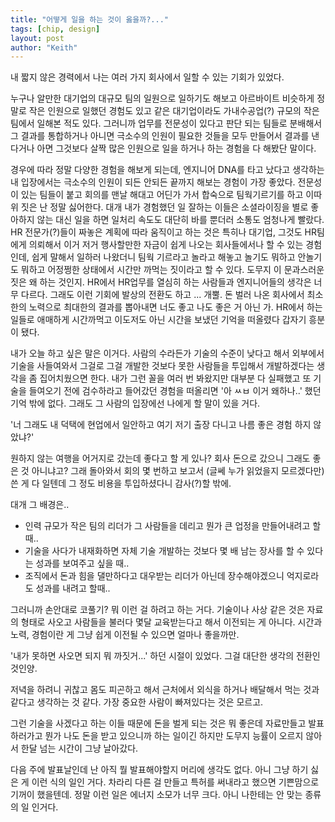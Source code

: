 ```yaml
---
title: "어떻게 일을 하는 것이 옳을까?..."
tags: [chip, design]
layout: post
author: "Keith"
---
```


내 짧지 않은 경력에서 나는 여러 가지 회사에서 일할 수 있는 기회가 있었다. 

누구나 알만한 대기업의 대규모 팀의 일원으로 일하기도 해보고 아르바이트 비슷하게 정말로 작은 인원으로 일했던 경험도 있고 같은 대기업이라도 가내수공업(?) 규모의 작은 팀에서 일해본 적도 있다.
그러니까 업무를 전문성이 있다고 판단 되는 팀들로 분배해서 그 결과를 통합하거나 아니면 극소수의 인원이 필요한 것들을 모두 만들어서 결과를 낸다거나 아면 그것보다 살짝 많은 인원으로 일을 하거나 하는 경험을 다 해봤단 말이다. 

경우에 따라 정말 다양한 경험을 해보게 되는데, 엔지니어 DNA를 타고 났다고 생각하는 내 입장에서는 극소수의 인원이 되든 안되든 끝까지 해보는 경험이 가장 좋았다. 전문성이 있는 팀들이 붙고 회의를 맨날 해대고 어딘가 가서 합숙으로 팀웍기르기를 하고 이따위 짓은 난 정말 싫어한다. 대개 내가 경험했던 일 잘하는 이들은 소셜라이징을 별로 좋아하지 않는 대신 일을 하면 일처리 속도도 대단히 바를 뿐더러 소통도 엄청나게 빨랐다. HR 전문가(?)들이 짜놓은 계획에 따라 움직이고 하는 것은 특히나 대기업, 그것도 HR팀에게 의뢰해서 이거 저거 행사할만한 자금이 쉽게 나오는 회사들에서나 할 수 있는 경험인데, 쉽게 말해서 일하러 나왔더니 팀웍 기르라고 놀라고 해놓고 놀기도 뭐하고 안놀기도 뭐하고 어정쩡한 상태에서 시간만 까먹는 짓이라고 할 수 있다. 도무지 이 문과스러운 짓은 왜 하는 것인지. HR에서 HR업무를 열심히 하는 사람들과 엔지니어들의 생각은 너무 다르다. 그래도 이런 기회에 발상의 전환도 하고 ... 개뿔. 돈 벌러 나온 회사에서 최소한의 노력으로 최대한의 결과를 뽑아내면 너도 좋고 나도 좋은 거 아닌 가. HR에서 하는 일들로 애매하게 시간까먹고 이도저도 아닌 시간을 보냈던 기억을 떠올렸다 갑자기 흥분이 됐다.

내가 오늘 하고 싶은 말은 이거다. 사람의 수라든가 기술의 수준이 낮다고 해서 외부에서 기술을 사들여와서 그걸로 그걸 개발한 것보다 못한 사람들을 투입해서 개발하겠다는 생각을 좀 집어치웠으면 한다. 내가 그런 꼴을 여러 번 봐왔지만 대부분 다 실패했고 또 기술을 들여오기 전에 검수하라고 들어갔던 경험을 떠올리면 '아 ㅆㅂ 이거 왜하나..' 했던 기억 밖에 없다. 그래도 그 사람의 입장에선 나에게 할 말이 있을 거다. 

'너 그래도 내 덕택에 현업에서 일안하고 여기 저기 출장 다니고 나름 좋은 경험 하지 않았냐?'

원하지 않는 여행을 어거지로 갔는데 좋다고 할 게 있나? 회사 돈으로 갔으니 그래도 좋은 것 아니냐고? 그래 돌아와서 회의 몇 번하고 보고서 (글쎄 누가 읽었을지 모르겠다만) 쓴 게 다 일텐데 그 정도 비용을 투입하셨다니 감사(?)할 밖에. 

대개 그 배경은..

- 인력 규모가 작은 팀의 리더가 그 사람들을 데리고 뭔가 큰 업정을 만들어내려고 할때..
- 기술을 사다가 내재화하면 자체 기술 개발하는 것보다 몇 배 남는 장사를 할 수 있다는 성과를 보여주고 싶을 때..
- 조직에서 돈과 힘을 댈만하다고 대우받는 리더가 아닌데 장수해야겠으니 억지로라도 성과를 내려고 할때..

그러니까 손안대로 코풀기? 뭐 이런 걸 하려고 하는 거다. 기술이나 사상 같은 것은 자료의 형태로 사오고 사람들을 불러다 몇달 교육받는다고 해서 이전되는 게 아니다. 시간과 노력, 경험이란 게 그냥 쉽게 이전될 수 있으면 얼마나 좋을까만. 

'내가 못하면 사오면 되지 뭐 까짓거...' 하던 시절이 있었다. 그걸 대단한 생각의 전환인 것인양.

저녁을 하려니 귀찮고 몸도 피곤하고 해서 근처에서 외식을 하거나 배달해서 먹는 것과 같다고 생각하는 것 같다. 가장 중요한 사람이 빠져있다는 것은 모르고.

그런 기술을 사겠다고 하는 이들 때문에 돈을 벌게 되는 것은 뭐 좋은데 자료만들고 발표하러가고 뭔가 나도 돈을 받고 있으니까 하는 일이긴 하지만 도무지 능률이 오르지 않아서 한달 넘는 시간이 그냥 날아갔다. 

다음 주에 발표날인데 난 아직 뭘 발표해야할지 머리에 생각도 없다. 아니 그냥 하기 싫은 게 이런 식의 일인 거다. 차라리 다른 걸 만들고 특허를 써내라고 했으면 기쁜맘으로 기꺼이 했을텐데. 정말 이런 일은 에너지 소모가 너무 크다. 아니 나한테는 안 맞는 종류의 일 인거다.